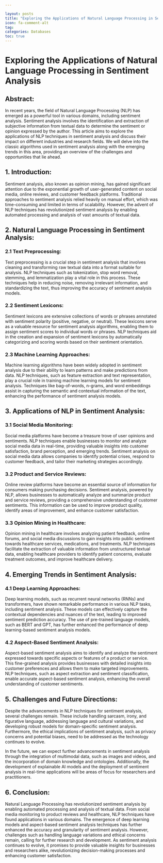 ```yaml
---

layout: posts
title: "Exploring the Applications of Natural Language Processing in Sentiment Analysis"
icon: fa-comment-alt
tag:      
categories: Databases
toc: true
---
```




# Exploring the Applications of Natural Language Processing in Sentiment Analysis

## Abstract:
In recent years, the field of Natural Language Processing (NLP) has emerged as a powerful tool in various domains, including sentiment analysis. Sentiment analysis involves the identification and extraction of subjective information from textual data to determine the sentiment or opinion expressed by the author. This article aims to explore the applications of NLP techniques in sentiment analysis and discuss their impact on different industries and research fields. We will delve into the classic algorithms used in sentiment analysis along with the emerging trends in this area, providing an overview of the challenges and opportunities that lie ahead.

## 1. Introduction:
Sentiment analysis, also known as opinion mining, has gained significant attention due to the exponential growth of user-generated content on social media, online reviews, and customer feedback platforms. Traditional approaches to sentiment analysis relied heavily on manual effort, which was time-consuming and limited in terms of scalability. However, the advent of NLP techniques has revolutionized sentiment analysis by enabling automated processing and analysis of vast amounts of textual data.

## 2. Natural Language Processing in Sentiment Analysis:
### 2.1 Text Preprocessing:
Text preprocessing is a crucial step in sentiment analysis that involves cleaning and transforming raw textual data into a format suitable for analysis. NLP techniques such as tokenization, stop word removal, stemming, and lemmatization play a vital role in this process. These techniques help in reducing noise, removing irrelevant information, and standardizing the text, thus improving the accuracy of sentiment analysis models.

### 2.2 Sentiment Lexicons:
Sentiment lexicons are extensive collections of words or phrases annotated with sentiment polarity (positive, negative, or neutral). These lexicons serve as a valuable resource for sentiment analysis algorithms, enabling them to assign sentiment scores to individual words or phrases. NLP techniques aid in the creation and expansion of sentiment lexicons by automatically categorizing and scoring words based on their sentiment orientation.

### 2.3 Machine Learning Approaches:
Machine learning algorithms have been widely adopted in sentiment analysis due to their ability to learn patterns and make predictions from data. NLP techniques, such as feature extraction and text representation, play a crucial role in training machine learning models for sentiment analysis. Techniques like bag-of-words, n-grams, and word embeddings assist in capturing the semantic and contextual information of the text, enhancing the performance of sentiment analysis models.

## 3. Applications of NLP in Sentiment Analysis:
### 3.1 Social Media Monitoring:
Social media platforms have become a treasure trove of user opinions and sentiments. NLP techniques enable businesses to monitor and analyze social media data in real-time, providing valuable insights into customer satisfaction, brand perception, and emerging trends. Sentiment analysis on social media data allows companies to identify potential crises, respond to customer feedback, and tailor their marketing strategies accordingly.

### 3.2 Product and Service Reviews:
Online review platforms have become an essential source of information for consumers making purchasing decisions. Sentiment analysis, powered by NLP, allows businesses to automatically analyze and summarize product and service reviews, providing a comprehensive understanding of customer sentiments. This information can be used to improve product quality, identify areas of improvement, and enhance customer satisfaction.

### 3.3 Opinion Mining in Healthcare:
Opinion mining in healthcare involves analyzing patient feedback, online forums, and social media discussions to gain insights into public sentiment towards healthcare services, medications, and treatments. NLP techniques facilitate the extraction of valuable information from unstructured textual data, enabling healthcare providers to identify patient concerns, evaluate treatment outcomes, and improve healthcare delivery.

## 4. Emerging Trends in Sentiment Analysis:
### 4.1 Deep Learning Approaches:
Deep learning models, such as recurrent neural networks (RNNs) and transformers, have shown remarkable performance in various NLP tasks, including sentiment analysis. These models can effectively capture the contextual dependencies and nuances of the text, leading to improved sentiment prediction accuracy. The use of pre-trained language models, such as BERT and GPT, has further enhanced the performance of deep learning-based sentiment analysis models.

### 4.2 Aspect-Based Sentiment Analysis:
Aspect-based sentiment analysis aims to identify and analyze the sentiment expressed towards specific aspects or features of a product or service. This fine-grained analysis provides businesses with detailed insights into customer preferences and allows them to make targeted improvements. NLP techniques, such as aspect extraction and sentiment classification, enable accurate aspect-based sentiment analysis, enhancing the overall understanding of customer sentiments.

## 5. Challenges and Future Directions:
Despite the advancements in NLP techniques for sentiment analysis, several challenges remain. These include handling sarcasm, irony, and figurative language, addressing language and cultural variations, and developing robust models for domain-specific sentiment analysis. Furthermore, the ethical implications of sentiment analysis, such as privacy concerns and potential biases, need to be addressed as the technology continues to evolve.

In the future, we can expect further advancements in sentiment analysis through the integration of multimodal data, such as images and videos, and the incorporation of domain knowledge and ontologies. Additionally, the development of explainable AI models and the deployment of sentiment analysis in real-time applications will be areas of focus for researchers and practitioners.

## 6. Conclusion:
Natural Language Processing has revolutionized sentiment analysis by enabling automated processing and analysis of textual data. From social media monitoring to product reviews and healthcare, NLP techniques have found applications in various domains. The emergence of deep learning models and aspect-based sentiment analysis techniques has further enhanced the accuracy and granularity of sentiment analysis. However, challenges such as handling language variations and ethical concerns remain, calling for further research and development. As sentiment analysis continues to evolve, it promises to provide valuable insights for businesses and researchers alike, revolutionizing decision-making processes and enhancing customer satisfaction.